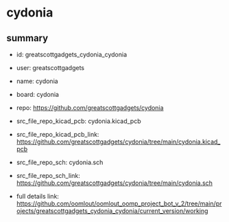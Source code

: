 # cydonia
 
## summary 
* id: greatscottgadgets_cydonia_cydonia
* user: greatscottgadgets
* name: cydonia
* board: cydonia
* repo: https://github.com/greatscottgadgets/cydonia
* src_file_repo_kicad_pcb: cydonia.kicad_pcb
* src_file_repo_kicad_pcb_link: https://github.com/greatscottgadgets/cydonia/tree/main/cydonia.kicad_pcb


* src_file_repo_sch: cydonia.sch
* src_file_repo_sch_link: https://github.com/greatscottgadgets/cydonia/tree/main/cydonia.sch
* full details link: https://github.com/oomlout/oomlout_oomp_project_bot_v_2/tree/main/projects/greatscottgadgets_cydonia_cydonia/current_version/working  






